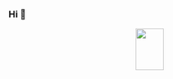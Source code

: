 ### Hi 👋
<div align=center><img width="50" height="75" src="https://vectr.com/tmp/bb9lCg6xzW/b2amco6jNM.svg?width=640&height=640&select=b2amco6jNMpage0"/></div>

